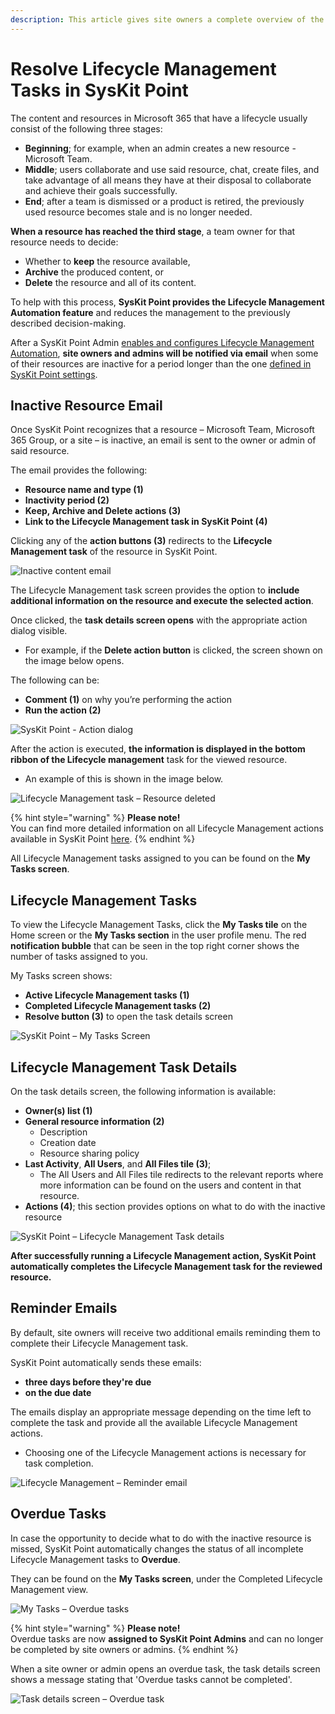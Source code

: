 ```yaml
---
description: This article gives site owners a complete overview of the Lifecycle Management Automation process in SysKit Point.
---
```


# Resolve Lifecycle Management Tasks in SysKit Point

The content and resources in Microsoft 365 that have a lifecycle usually consist of the following three stages:

* **Beginning**; for example, when an admin creates a new resource - Microsoft Team.
* **Middle**; users collaborate and use said resource, chat, create files, and take advantage of all means they have at their disposal to collaborate and achieve their goals successfully.
* **End**; after a team is dismissed or a product is retired, the previously used resource becomes stale and is no longer needed. 

**When a resource has reached the third stage**, a team owner for that resource needs to decide:

* Whether to **keep** the resource available, 
* **Archive** the produced content, or
* **Delete** the resource and all of its content.

To help with this process, **SysKit Point provides the Lifecycle Management Automation feature** and reduces the management to the previously described decision-making.

After a SysKit Point Admin [enables and configures Lifecycle Management Automation](enable-lifecycle-management.md), **site owners and admins will be notified via email** when some of their resources are inactive for a period longer than the one [defined in SysKit Point settings](inactive-content.md#define-what-is-inactive).

## Inactive Resource Email

Once SysKit Point recognizes that a resource – Microsoft Team, Microsoft 365 Group, or a site – is inactive, an email is sent to the owner or admin of said resource.

The email provides the following:

* **Resource name and type \(1\)**
* **Inactivity period \(2\)**
* **Keep, Archive and Delete actions \(3\)**
* **Link to the Lifecycle Management task in SysKit Point \(4\)**

Clicking any of the **action buttons \(3\)** redirects to the **Lifecycle Management task** of the resource in SysKit Point. 

![Inactive content email](../.gitbook/assets/lifecycle-management_owner-email.png)


The Lifecycle Management task screen provides the option to **include additional information on the resource and execute the selected action**. 

Once clicked, the **task details screen opens** with the appropriate action dialog visible.
  *  For example, if the **Delete action button** is clicked, the screen shown on the image below opens.

  The following can be:

* **Comment \(1\)** on why you’re performing the action
* **Run the action \(2\)** 

![SysKit Point - Action dialog](../.gitbook/assets/lifecycle-management_action-dialog.png)

After the action is executed, **the information is displayed in the bottom ribbon of the Lifecycle management** task for the viewed resource.
  * An example of this is shown in the image below. 

![Lifecycle Management task &#x2013; Resource deleted](../.gitbook/assets/lifecycle-management_action-completed.png)

{% hint style="warning" %}
**Please note!**  
You can find more detailed information on all Lifecycle Management actions available in SysKit Point [here](lifecycle-management-actions.md).
{% endhint %}

All Lifecycle Management tasks assigned to you can be found on the **My Tasks screen**.

## Lifecycle Management Tasks

To view the Lifecycle Management Tasks, click the **My Tasks tile** on the Home screen or the **My Tasks section** in the user profile menu. The red **notification bubble** that can be seen in the top right corner shows the number of tasks assigned to you.

My Tasks screen shows:

* **Active Lifecycle Management tasks (1)**
* **Completed Lifecycle Management tasks (2)**
* **Resolve button (3)** to open the task details screen

![SysKit Point &#x2013; My Tasks Screen](../.gitbook/assets/lifecycle-management_my-tasks.png)

## Lifecycle Management Task Details

On the task details screen, the following information is available:

* **Owner\(s\) list \(1\)**
* **General resource information \(2\)**
  * Description
  * Creation date 
  * Resource sharing policy
* **Last Activity**, **All Users**, and **All Files tile \(3\)**; 
  * The All Users and All Files tile redirects to the relevant reports where more information can be found on the users and content in that resource.
* **Actions \(4\)**; this section provides options on what to do with the inactive resource

![SysKit Point &#x2013; Lifecycle Management Task details](../.gitbook/assets/lifecycle-management_task-details.png)

**After successfully running a Lifecycle Management action, SysKit Point automatically completes the Lifecycle Management task for the reviewed resource.**

## Reminder Emails

By default, site owners will receive two additional emails reminding them to complete their Lifecycle Management task. 

SysKit Point automatically sends these emails:

* **three days before they're due**
* **on the due date**

The emails display an appropriate message depending on the time left to complete the task and provide all the available Lifecycle Management actions. 
  * Choosing one of the Lifecycle Management actions is necessary for task completion.

![Lifecycle Management &#x2013; Reminder email](../.gitbook/assets/lifecycle-management_reminder-email.png)

## Overdue Tasks

In case the opportunity to decide what to do with the inactive resource is missed, SysKit Point automatically changes the status of all incomplete Lifecycle Management tasks to **Overdue**.

They can be found on the **My Tasks screen**, under the Completed Lifecycle Management view.


![My Tasks &#x2013; Overdue tasks](../.gitbook/assets/lifecycle-management_overdue-tasks.png)

{% hint style="warning" %}
**Please note!**  
Overdue tasks are now **assigned to SysKit Point Admins** and can no longer be completed by site owners or admins.
{% endhint %}

When a site owner or admin opens an overdue task, the task details screen shows a message stating that 'Overdue tasks cannot be completed'.

![Task details screen &#x2013; Overdue task](../.gitbook/assets/lifecycle-management_overdue-task-details.png)

